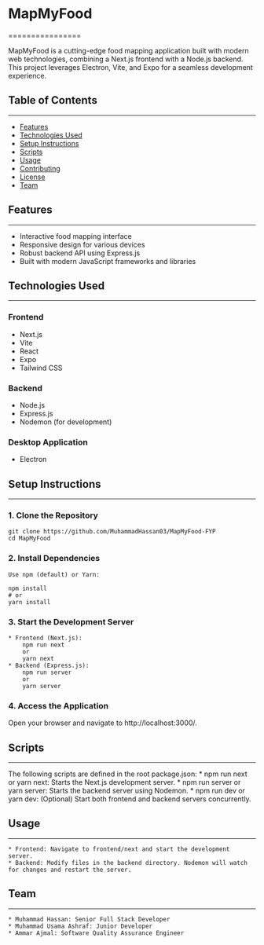 # MapMyFood
================


MapMyFood is a cutting-edge food mapping application built with modern web technologies, combining a Next.js frontend with a Node.js backend. This project leverages Electron, Vite, and Expo for a seamless development experience.


## Table of Contents
-----------------

* [Features](#features)
* [Technologies Used](#technologies-used)
* [Setup Instructions](#setup-instructions)
* [Scripts](#scripts)
* [Usage](#usage)
* [Contributing](#contributing)
* [License](#license)
* [Team](#team)


## Features
--------

* Interactive food mapping interface
* Responsive design for various devices
* Robust backend API using Express.js
* Built with modern JavaScript frameworks and libraries


## Technologies Used
-----------------

### Frontend

* Next.js
* Vite
* React
* Expo
* Tailwind CSS

### Backend

* Node.js
* Express.js
* Nodemon (for development)

### Desktop Application

* Electron


## Setup Instructions
-------------------

### 1. Clone the Repository
    git clone https://github.com/MuhammadHassan03/MapMyFood-FYP
    cd MapMyFood

### 2. Install Dependencies
    Use npm (default) or Yarn:

    npm install
    # or
    yarn install

### 3. Start the Development Server
    * Frontend (Next.js):
        npm run next
        or
        yarn next
    * Backend (Express.js): 
        npm run server
        or
        yarn server

### 4. Access the Application
Open your browser and navigate to http://localhost:3000/.

## Scripts
--------

The following scripts are defined in the root package.json:
    * npm run next or yarn next: Starts the Next.js development server.
    * npm run server or yarn server: Starts the backend server using Nodemon.
    * npm run dev or yarn dev: (Optional) Start both frontend and backend servers concurrently.

## Usage
--------

    * Frontend: Navigate to frontend/next and start the development server.
    * Backend: Modify files in the backend directory. Nodemon will watch for changes and restart the server.

## Team
--------

    * Muhammad Hassan: Senior Full Stack Developer
    * Muhammad Usama Ashraf: Junior Developer
    * Ammar Ajmal: Software Quality Assurance Engineer
